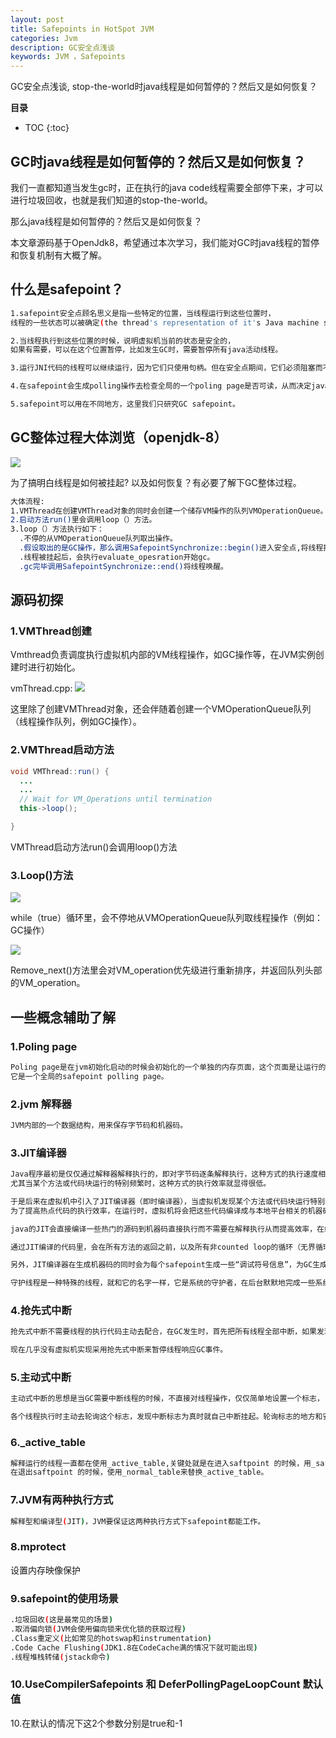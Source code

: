 ```yaml
---
layout: post
title: Safepoints in HotSpot JVM
categories: Jvm
description: GC安全点浅谈
keywords: JVM ，Safepoints 
---
```


GC安全点浅谈, stop-the-world时java线程是如何暂停的？然后又是如何恢复？

**目录**

* TOC
{:toc}

## GC时java线程是如何暂停的？然后又是如何恢复？

我们一直都知道当发生gc时，正在执行的java code线程需要全部停下来，才可以进行垃圾回收，也就是我们知道的stop-the-world。

那么java线程是如何暂停的？然后又是如何恢复？

本文章源码基于OpenJdk8，希望通过本次学习，我们能对GC时java线程的暂停和恢复机制有大概了解。

## 什么是safepoint？
```sh
1.safepoint安全点顾名思义是指一些特定的位置，当线程运行到这些位置时，
线程的一些状态可以被确定(the thread's representation of it's Java machine state is well described)。

2.当线程执行到这些位置的时候，说明虚拟机当前的状态是安全的，
如果有需要，可以在这个位置暂停，比如发生GC时，需要暂停所有java活动线程。

3.运行JNI代码的线程可以继续运行，因为它们只使用句柄。但在安全点期间，它们必须阻塞而不是加载句柄的内容。

4.在safepoint会生成polling操作去检查全局的一个poling page是否可读，从而决定java线程是否需要挂起。

5.safepoint可以用在不同地方，这里我们只研究GC safepoint。
```

## GC整体过程大体浏览（openjdk-8）

![](/images/posts/jvm/safepoint/1.jpg)

为了搞明白线程是如何被挂起? 以及如何恢复？有必要了解下GC整体过程。

```sh
大体流程:
1.VMThread在创建VMThread对象的同时会创建一个储存VM操作的队列VMOperationQueue。
2.启动方法run()里会调用loop（）方法。
3.loop（）方法执行如下：
  .不停的从VMOperationQueue队列取出操作。
  .假设取出的是GC操作，那么调用SafepointSynchronize::begin()进入安全点,将线程挂起。
  .线程被挂起后，会执行evaluate_opesration开始gc。
  .gc完毕调用SafepointSynchronize::end()将线程唤醒。
```

## 源码初探

### 1.VMThread创建

Vmthread负责调度执行虚拟机内部的VM线程操作，如GC操作等，在JVM实例创建时进行初始化。

vmThread.cpp:
![](/images/posts/jvm/safepoint/2.png)

这里除了创建VMThread对象，还会伴随着创建一个VMOperationQueue队列（线程操作队列，例如GC操作）。

### 2.VMThread启动方法

```java
void VMThread::run() {
  ...
  ...
  // Wait for VM_Operations until termination
  this->loop();

}
```
VMThread启动方法run()会调用loop()方法

### 3.Loop()方法

![](/images/posts/jvm/safepoint/3.png)

while（true）循环里，会不停地从VMOperationQueue队列取线程操作（例如：GC操作）

![](/images/posts/jvm/safepoint/4.png)

Remove_next()方法里会对VM_operation优先级进行重新排序，并返回队列头部的VM_operation。

## 一些概念辅助了解

### 1.Poling page

```sh
Poling page是在jvm初始化启动的时候会初始化的一个单独的内存页面，这个页面是让运行的编译过的代码的线程进入停止状态的关键，
它是一个全局的safepoint polling page。 
```

### 2.jvm 解释器

```sh
JVM内部的一个数据结构，用来保存字节码和机器码。
```

### 3.JIT编译器

```sh
Java程序最初是仅仅通过解释器解释执行的，即对字节码逐条解释执行，这种方式的执行速度相对会比较慢，
尤其当某个方法或代码块运行的特别频繁时，这种方式的执行效率就显得很低。

于是后来在虚拟机中引入了JIT编译器（即时编译器），当虚拟机发现某个方法或代码块运行特别频繁时，就会把这些代码认定为“Hot Spot Code”（热点代码），
为了提高热点代码的执行效率，在运行时，虚拟机将会把这些代码编译成与本地平台相关的机器码，并进行各层次的优化，完成这项任务的正是JIT编译器。

java的JIT会直接编译一些热门的源码到机器码直接执行而不需要在解释执行从而提高效率，在编译的代码中，当函数或者方法块返回的时候会去访问一个内存poling页面。

通过JIT编译的代码里，会在所有方法的返回之前，以及所有非counted loop的循环（无界循环）回跳之前放置一个safepoint，为了防止发生GC需要STW时，该线程一直不能暂停。

另外，JIT编译器在生成机器码的同时会为每个safepoint生成一些“调试符号信息”，为GC生成的符号信息是OopMap，指出栈上和寄存器里哪里有GC管理的指针。

守护线程是一种特殊的线程，就和它的名字一样，它是系统的守护者，在后台默默地完成一些系统性的服务，比如垃圾回收线程、JIT线程就可以理解为守护线程。
```

### 4.抢先式中断

```sh
抢先式中断不需要线程的执行代码主动去配合，在GC发生时，首先把所有线程全部中断，如果发现有线程中断的地方不在安全点上，就恢复线程，让它跑到安全点上。

现在几乎没有虚拟机实现采用抢先式中断来暂停线程响应GC事件。 
```

### 5.主动式中断

```sh
主动式中断的思想是当GC需要中断线程的时候，不直接对线程操作，仅仅简单地设置一个标志，

各个线程执行时主动去轮询这个标志，发现中断标志为真时就自己中断挂起。轮询标志的地方和安全点是重合的。
```

### 6._active_table

```sh
解释运行的线程一直都在使用_active_table,关键处就是在进入saftpoint 的时候，用_safept_table替换_active_table,
在退出saftpoint 的时候，使用_normal_table来替换_active_table。
```

### 7.JVM有两种执行方式

```sh
解释型和编译型(JIT)，JVM要保证这两种执行方式下safepoint都能工作。
```

### 8.mprotect

设置内存映像保护

### 9.safepoint的使用场景

```sh
.垃圾回收(这是最常见的场景)
.取消偏向锁(JVM会使用偏向锁来优化锁的获取过程)
.Class重定义(比如常见的hotswap和instrumentation)
.Code Cache Flushing(JDK1.8在CodeCache满的情况下就可能出现)
.线程堆栈转储(jstack命令)
```

### 10.UseCompilerSafepoints 和 DeferPollingPageLoopCount 默认值

10.在默认的情况下这2个参数分别是true和-1

